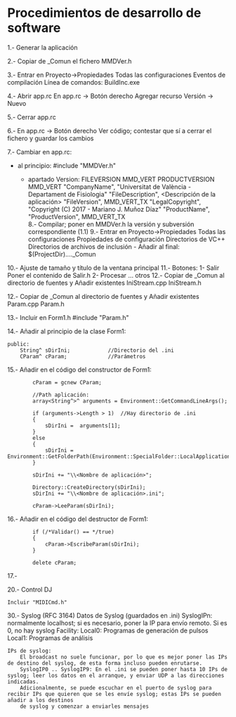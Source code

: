 Procedimientos de desarrollo de software
========================================
1.- Generar la aplicación

2.- Copiar de _Comun el fichero MMDVer.h

3.- Entrar en Proyecto->Propiedades
	Todas las configuraciones
		Eventos de compilación
			Línea de comandos: BuildInc.exe
   
4.- Abrir app.rc
	En app.rc -> Botón derecho
		Agregar recurso
			Versión -> Nuevo
   
5.- Cerrar app.rc

6.- En app.rc -> Botón derecho
		Ver código; contestar que sí a cerrar el fichero y guardar los cambios

7.- Cambiar en app.rc:

  - al principio:
		#include "MMDVer.h"
	
	- apartado Version:
		FILEVERSION MMD_VERT
		PRODUCTVERSION MMD_VERT
		"CompanyName", "Universitat de València - Departament de Fisiologia"
		"FileDescription", <Descripción de la aplicación>
		"FileVersion", MMD_VERT_TX
		"LegalCopyright", "Copyright (C) 2017 - Mariano J. Muñoz Díaz"
		"ProductName", <Nombre del producto>
		"ProductVersion", MMD_VERT_TX		
8.- Compilar; poner en MMDVer.h la versión y subversión correspondiente (1.1)
9.- Entrar en Proyecto->Propiedades
	Todas las configuraciones
		Propiedades de configuración
			Directorios de VC++
				Directorios de archivos de inclusión
					- Añadir al final: $(ProjectDir)\..\..\_Comun

10.- Ajuste de tamaño y título de la ventana principal
11.- Botones:
	1- Salir
		Poner el contenido de Salir.h
	2- Procesar
	... otros 
12.- Copiar de _Comun al directorio de fuentes y Añadir existentes
	IniStream.cpp
	IniStream.h

12.- Copiar de _Comun al directorio de fuentes y Añadir existentes
	Param.cpp
	Param.h

13.- Incluir en Form1.h
	#include "Param.h"

14.- Añadir al principio de la clase Form1:

	public:
		String^ sDirIni;			//Directorio del .ini
		CParam^	cParam;				//Parámetros

15.- Añadir en el código del constructor de Form1:

			cParam = gcnew CParam;

			//Path aplicación:         
			array<String^>^ arguments = Environment::GetCommandLineArgs();
			
			if (arguments->Length > 1)	//Hay directorio de .ini
			{
				sDirIni =  arguments[1];
			}
			else
			{
				sDirIni = Environment::GetFolderPath(Environment::SpecialFolder::LocalApplicationData);
			}

			sDirIni += "\\<Nombre de aplicación>";

			Directory::CreateDirectory(sDirIni);
			sDirIni += "\\<Nombre de aplicación>.ini";

			cParam->LeeParam(sDirIni);

16.- Añadir en el código del destructor de Form1:

			if (/*Validar() == */true)
			{
				cParam->EscribeParam(sDirIni);
			}

			delete cParam;

17.-

20.- Control DJ

	Incluir "MIDICmd.h"


30.- Syslog (RFC 3164)
	Datos de Syslog (guardados en .ini)
		SyslogIPn: normalmente localhost; si es necesario, poner la IP para envío remoto. Si es 0, no hay syslog
		Facility:
			Local0: Programas de generación de pulsos
			Local1: Programas de análisis

	IPs de syslog:
		El broadcast no suele funcionar, por lo que es mejor poner las IPs de destino del syslog, de esta forma incluso pueden enrutarse.
		SyslogIP0 .. SyslogIP9: En el .ini se pueden poner hasta 10 IPs de syslog; leer los datos en el arranque, y enviar UDP a las direcciones indicadas.
		Adicionalmente, se puede escuchar en el puerto de syslog para recibir IPs que quieren que se les envíe syslog; estas IPs se pueden añadir a los destinos
		de syslog y comenzar a enviarles mensajes
